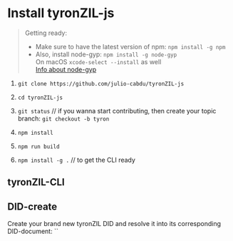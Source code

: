 # Install tyronZIL-js

> Getting ready:  
> - Make sure to have the latest version of npm: ```npm install -g npm```  
> - Also, install node-gyp: ```npm install -g node-gyp```  
On macOS ```xcode-select --install``` as well  
[Info about node-gyp](https://github.com/nodejs/node-gyp)

1. ```git clone https://github.com/julio-cabdu/tyronZIL-js```

2. ```cd tyronZIL-js```

3. ```git status```     // if you wanna start contributing, then create your topic branch: ```git checkout -b tyron```

4. ```npm install```

5. ```npm run build```

6. ```npm install -g .```       // to get the CLI ready

## tyronZIL-CLI

## DID-create

Create your brand new tyronZIL DID and resolve it into its corresponding DID-document:
``